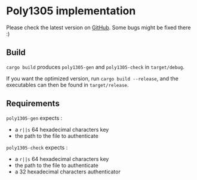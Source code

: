 # Poly1305 implementation

Please check the latest version on [GitHub](github.com/leo-leesco/Crypto-TD2). Some bugs might be fixed there :)

## Build

`cargo build` produces `poly1305-gen` and `poly1305-check` in `target/debug`.

If you want the optimized version, run `cargo build --release`, and the executables can then be found in `target/release`.

## Requirements

`poly1305-gen` expects :
- a `r||s` 64 hexadecimal characters key
- the path to the file to authenticate

`poly1305-check` expects :
- a `r||s` 64 hexadecimal characters key
- the path to the file to authenticate
- a 32 hexadecimal characters authenticator
